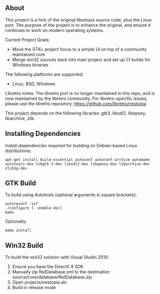 ## About
This project is a fork of the original Nestopia source code, plus the 
Linux port. The purpose of the project is to enhance the original, and
ensure it continues to work on modern operating systems.

Current Project Goals:
* Move the GTK+ project focus to a simple UI on top of a community maintained core
* Merge win32 sources back into main project and set up CI builds for Windows binaries

The following platforms are supported:
* Linux, BSD, Windows

Libretro notes:
The libretro port is no longer maintained in this repo, and is now maintained by the
libretro community. For libretro-specific issues, please use the libretro repository:
https://github.com/libretro/nestopia

This project depends on the following libraries:
gtk3, libsdl2, libepoxy, libarchive, zlib

## Installing Dependencies
Install dependencies required for building on Debian-based Linux distributions:
```
apt-get install build-essential autoconf autoconf-archive automake autotools-dev libgtk-3-dev libsdl2-dev libepoxy-dev libarchive-dev zlib1g-dev
```

## GTK Build
To build using Autotools (optional arguments in square brackets):
```
autoreconf -vif
./configure [--enable-doc]
make
```
Optionally:
```
make install
```
## Win32 Build
To build the win32 solution with Visual Studio 2010:
1. Ensure you have the DirectX 9 SDK
2. Manually zip NstDatabase.xml to the destination source/core/database/NstDatabase.zip
3. Open projects/nestopia.sln
4. Build in release mode
